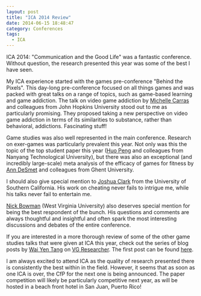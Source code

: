 ```yaml
---
layout: post
title: "ICA 2014 Review"
date: 2014-06-15 18:48:47
category: Conferences
tags:
  - ICA
---
```


ICA 2014: "Communication and the Good Life" was a fantastic conference. Without question, the research presented this year was some of the best I have seen.

My ICA experience started with the games pre-conference "Behind the Pixels". This day-long pre-conference focused on all things games and was packed with great talks on a range of topics, such as game-based learning and game addiction. The talk on video game addiction by [Michelle Carras](http://www.researchgate.net/profile/Michelle_Carras) and colleagues from John Hopkins University stood out to me as particularly promising. They proposed taking a new perspective on video game addiction in terms of its similarities to substance, rather than behavioral, addictions. Fascinating stuff!

Game studies was also well represented in the main conference. Research on exer-games was particularly prevalent this year. Not only was this the topic of the top student paper this year ([Huo Peng](https://www.linkedin.com/pub/huo-peng/59/919/101) and colleagues from Nanyang Technological University), but there was also an exceptional (and incredibly large-scale) meta analysis of the efficacy of games for fitness by [Ann DeSmet](https://www.researchgate.net/profile/Ann_DeSmet2) and colleagues from Ghent University.

I should also give special mention to [Joshua Clark](http://annenberg.usc.edu/Faculty/Doctoral%20Students/Clark_Joshua.aspx) from the University of Southern California. His work on cheating never fails to intrigue me, while his talks never fail to entertain me. 

[Nick Bowman](http://ndbowman.info/) (West Virginia University) also deserves special mention for being the best respondent of the bunch. His questions and comments are always thoughtful and insightful and often spark the most interesting discussions and debates of the entire conference. 

If you are interested in a more thorough review of some of the other game studies talks that were given at ICA this year, check out the series of blog posts by [Wai Yen Tang](http://www.comm.ohio-state.edu/people/graduate-students/userprofile/198.html) on [VG Researcher](http://vgresearcher.wordpress.com/). The first post can be found [here](http://vgresearcher.wordpress.com/2014/05/30/the-2014-international-communication-association-annual-conference-day-1-2/).

I am always excited to attend ICA as the quality of research presented there is consistently the best within in the field. However, it seems that as soon as one ICA is over, the CfP for the next one is being announced. The paper competition will likely be particularly competitive next year, as will be hosted in a beach front hotel in San Juan, Puerto Rico!